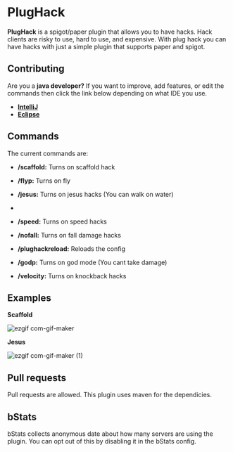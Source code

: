 # PlugHack

**PlugHack** is a spigot/paper plugin that allows you to have hacks. Hack clients are risky to use, hard to use, and expensive. With plug hack you can have hacks with just a simple plugin that supports paper and spigot.

## Contributing

Are you a **java developer?** If you want to improve, add features, or edit the commands then click the link below depending on what IDE you use.

- **[IntelliJ](https://www.jetbrains.com/help/idea/import-project-or-module-wizard.html#import-project)**
- **[Eclipse](https://help.eclipse.org/2020-12/index.jsp)**


## Commands

The current commands are:

- **/scaffold:** Turns on scaffold hack

- **/flyp:** Turns on fly

- **/jesus:** Turns on jesus hacks (You can walk on water)
-
- **/speed:** Turns on speed hacks

- **/nofall:** Turns on fall damage hacks

- **/plughackreload:** Reloads the config

- **/godp:** Turns on god mode (You cant take damage)

- **/velocity:** Turns on knockback hacks

## Examples

**Scaffold**

![ezgif com-gif-maker](https://user-images.githubusercontent.com/64713886/109690387-4a5cd800-7b54-11eb-9b66-41241f4af990.gif)

**Jesus**

![ezgif com-gif-maker (1)](https://user-images.githubusercontent.com/64713886/109690695-9f005300-7b54-11eb-9f3f-8b91571d9437.gif)

## Pull requests
Pull requests are allowed. This plugin uses maven for the dependicies.

## bStats
bStats collects anonymous date about how many servers are using the plugin. You can opt out of this by disabling it in the bStats config.
